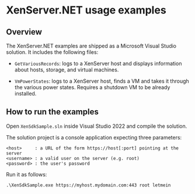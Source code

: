 # XenServer.NET usage examples

## Overview

The XenServer.NET examples are shipped as a Microsoft Visual Studio solution.
It includes the following files:

-  `GetVariousRecords`: logs to a XenServer host and displays information about 
    hosts, storage, and virtual machines.

-  `VmPowerStates`: logs to a XenServer host, finds a VM and takes it through 
    the various power states. Requires a shutdown VM to be already installed.

## How to run the examples

Open `XenSdkSample.sln` inside Visual Studio 2022 and compile the solution.

The solution project is a console application expecting three parameters:

```
<host>     : a URL of the form https://host[:port] pointing at the server
<username> : a valid user on the server (e.g. root)
<password> : the user's password
```

Run it as follows:

```
.\XenSdkSample.exe https://myhost.mydomain.com:443 root letmein
```